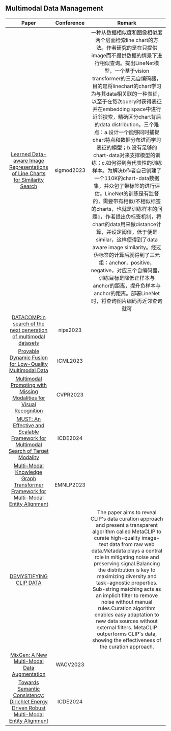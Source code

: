 ## Multimodal Data Management
| Paper | Conference | Remark |
| :---:| :---:| :---:|
|[Learned Data-aware Image Representations of Line Charts for Similarity Search](https://dl.acm.org/doi/pdf/10.1145/3588942)|sigmod2023|一种从数据相似度和图像相似度两个层面检索line chart的方法。作者研究的是在只提供image而不提供数据的情景下进行相似查询。提出LineNet模型，一个基于vision transformer的三元自编码器，目的是将linechart的chart学习为与其data相关联的一种表征，以至于在每次query时获得表征并在embedding space中进行近邻搜索，精确区分chart背后的data distribution。三个难点：a.设计一个能够同时捕捉chart特点和数据分布进而学习表征的模型；b.没有足够的chart-data对来支撑模型的训练；c.如何得到有代表性的训练样本。为解决b作者自己创建了一个110K的chart-data数据集，并众包了带标签的进行评估。LineNet的训练是有监督的，需要带有相似/不相似标签的charts，也就是训练样本的问题c，作者提出伪标签机制，将chart的data用来做distance计算，并设定阈值，低于便是similar，这样便得到了data aware image similarity。经过伪标签的计算后就得到了三元组：anchor，positive，negative，对应三个自编码器，训练目标是降低正样本与anchor的距离，提升负样本与anchor的距离。部署LineNet时，将查询图片编码再近邻查询就可|
|[DATACOMP:In search of the next generation of multimodal datasets](https://proceedings.neurips.cc/paper_files/paper/2023/file/56332d41d55ad7ad8024aac625881be7-Paper-Datasets_and_Benchmarks.pdf)|nips2023|
|[Provable Dynamic Fusion for Low-Quality Multimodal Data](https://proceedings.mlr.press/v202/zhang23ar/zhang23ar.pdf)|ICML2023|
|[Multimodal Prompting with Missing Modalities for Visual Recognition](https://arxiv.org/pdf/2303.03369.pdf)|CVPR2023|
|[MUST: An Effective and Scalable Framework for Multimodal Search of Target Modality](https://arxiv.org/pdf/2312.06397.pdf)|ICDE2024||
|[Multi-Modal Knowledge Graph Transformer Framework for Multi-Modal Entity Alignment](https://aclanthology.org/2023.findings-emnlp.70.pdf)|EMNLP2023|
|[DEMYSTIFYING CLIP DATA](https://arxiv.org/abs/2309.16671)||The paper aims to reveal CLIP's data curation approach and present a transparent algorithm called MetaCLIP to curate high-quality image-text data from raw web data.Metadata plays a central role in mitigating noise and preserving signal.Balancing the distribution is key to maximizing diversity and task-agnostic properties. Sub-string matching acts as an implicit filter to remove noise without manual rules.Curation algorithm enables easy adaptation to new data sources without external filters. MetaCLIP outperforms CLIP's data, showing the effectiveness of the curation approach.|
|[MixGen: A New Multi-Modal Data Augmentation](https://arxiv.org/pdf/2206.08358.pdf)|WACV2023||
|[Towards Semantic Consistency: Dirichlet Energy Driven Robust Multi-Modal Entity Alignment](https://link.zhihu.com/?target=https%3A//arxiv.org/pdf/2401.17859.pdf)|ICDE2024|
